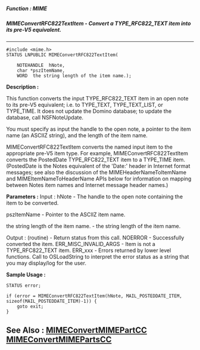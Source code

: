 ##### Function : MIME
##### MIMEConvertRFC822TextItem - Convert a TYPE_RFC822_TEXT item into its pre-V5 equivalent.
---
```
#include <mime.h>
STATUS LNPUBLIC MIMEConvertRFC822TextItem(

	NOTEHANDLE  hNote,
	char *pszItemName,
	WORD  the string length of the item name.);
```
**Description :**

This function converts the input TYPE_RFC822_TEXT item in an open note to its 
pre-V5 equivalent; i.e. to TYPE_TEXT, TYPE_TEXT_LIST, or TYPE_TIME.    It does 
not update the Domino database; to update the database, call NSFNoteUpdate.

You must specify as input the handle to the open note, a pointer to the item 
name (an ASCIIZ string), and the length of the item name.

MIMEConvertRFC822TextItem converts the named input item to the appropriate 
pre-V5 item type.  For example, MIMEConvertRFC822TextItem converts the 
PostedDate TYPE_RFC822_TEXT item to a TYPE_TIME item.  (PostedDate is the Notes 
equivalent of the 'Date:' header in Internet format messages; see also the 
discussion of the MIMEHeaderNameToItemName and MIMEItemNameToHeaderName APIs 
below for information on mapping between Notes item names and Internet message 
header names.)


**Parameters :**
Input :
hNote  -  The handle to the open note containing the item to be converted.

pszItemName  -  Pointer to the ASCIIZ item name.

the string length of the item name.  -  the string length of the item name.

Output :
(routine)  -  Return status from this call.
	NOERROR - Successfully converted the item.
	ERR_MISC_INVALID_ARGS - Item is not a TYPE_RFC822_TEXT item.
	ERR_xxx - Errors returned by lower level functions.  Call to OSLoadString to interpret the error status as a string that you may display/log for the user.




**Sample Usage :**
```
STATUS error;

if (error = MIMEConvertRFC822TextItem(hNote, MAIL_POSTEDDATE_ITEM, 
sizeof(MAIL_POSTEDDATE_ITEM)-1)) {
	goto exit;
}

```
**See Also :**
[MIMEConvertMIMEPartCC](/domino-c-api-docs/reference/Func/MIMEConvertMIMEPartCC)
[MIMEConvertMIMEPartsCC](/domino-c-api-docs/reference/Func/MIMEConvertMIMEPartsCC)
---
